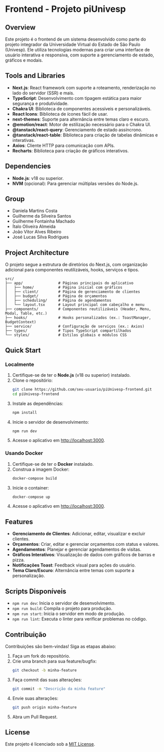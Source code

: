 # Frontend - Projeto piUnivesp

## Overview
Este projeto é o frontend de um sistema desenvolvido como parte do projeto integrador da Universidade Virtual do Estado de São Paulo (Univesp). Ele utiliza tecnologias modernas para criar uma interface de usuário interativa e responsiva, com suporte a gerenciamento de estado, gráficos e modais.

## Tools and Libraries
- **Next.js**: React framework com suporte a roteamento, renderização no lado do servidor (SSR) e mais.
- **TypeScript**: Desenvolvimento com tipagem estática para maior segurança e produtividade.
- **Chakra UI**: Biblioteca de componentes acessíveis e personalizáveis.
- **React Icons**: Biblioteca de ícones fácil de usar.
- **next-themes**: Suporte para alternância entre temas claro e escuro.
- **@emotion/react**: Motor de estilização necessário para o Chakra UI.
- **@tanstack/react-query**: Gerenciamento de estado assíncrono.
- **@tanstack/react-table**: Biblioteca para criação de tabelas dinâmicas e interativas.
- **Axios**: Cliente HTTP para comunicação com APIs.
- **Recharts**: Biblioteca para criação de gráficos interativos.

## Dependencies
- **Node.js**: v18 ou superior.
- **NVM** (opcional): Para gerenciar múltiplas versões do Node.js.

## Group
- Daniela Martins Costa
- Guilherme da Silveira Santos
- Guilherme Fontainha Machado
- Ítalo Oliveira Almeida
- João Vitor Alves Ribeiro
- José Lucas Silva Rodrigues

## Project Architecture
O projeto segue a estrutura de diretórios do Next.js, com organização adicional para componentes reutilizáveis, hooks, serviços e tipos.

```
src/
├── app/                # Páginas principais do aplicativo
│   ├── home/           # Página inicial com gráficos
│   ├── client/         # Página de gerenciamento de clientes
│   ├── budget/         # Página de orçamentos
│   ├── scheduling/     # Página de agendamentos
│   └── layout.tsx      # Layout principal com cabeçalho e menu
├── components/         # Componentes reutilizáveis (Header, Menu, Modal, Table, etc.)
├── hooks/              # Hooks personalizados (ex.: ToastManager, BudgetContext)
├── service/            # Configuração de serviços (ex.: Axios)
├── types/              # Tipos TypeScript compartilhados
└── styles/             # Estilos globais e módulos CSS
```

## Quick Start

### Localmente
1. Certifique-se de ter o **Node.js** (v18 ou superior) instalado.
2. Clone o repositório:
   ```bash
   git clone https://github.com/seu-usuario/piUnivesp-frontend.git
   cd piUnivesp-frontend
   ```
3. Instale as dependências:
   ```bash
   npm install
   ```
4. Inicie o servidor de desenvolvimento:
   ```bash
   npm run dev
   ```
5. Acesse o aplicativo em [http://localhost:3000](http://localhost:3000).

### Usando Docker
1. Certifique-se de ter o **Docker** instalado.
2. Construa a imagem Docker:
   ```bash
   docker-compose build
   ```
3. Inicie o container:
   ```bash
   docker-compose up
   ```
4. Acesse o aplicativo em [http://localhost:3000](http://localhost:3000).

## Features
- **Gerenciamento de Clientes**: Adicionar, editar, visualizar e excluir clientes.
- **Orçamentos**: Criar, editar e gerenciar orçamentos com status e valores.
- **Agendamentos**: Planejar e gerenciar agendamentos de visitas.
- **Gráficos Interativos**: Visualização de dados com gráficos de barras e pizza.
- **Notificações Toast**: Feedback visual para ações do usuário.
- **Tema Claro/Escuro**: Alternância entre temas com suporte a personalização.

## Scripts Disponíveis
- `npm run dev`: Inicia o servidor de desenvolvimento.
- `npm run build`: Compila o projeto para produção.
- `npm run start`: Inicia o servidor em modo de produção.
- `npm run lint`: Executa o linter para verificar problemas no código.

## Contribuição
Contribuições são bem-vindas! Siga as etapas abaixo:
1. Faça um fork do repositório.
2. Crie uma branch para sua feature/bugfix:
   ```bash
   git checkout -b minha-feature
   ```
3. Faça commit das suas alterações:
   ```bash
   git commit -m "Descrição da minha feature"
   ```
4. Envie suas alterações:
   ```bash
   git push origin minha-feature
   ```
5. Abra um Pull Request.

## License
Este projeto é licenciado sob a [MIT License](LICENSE).
